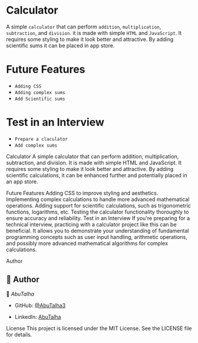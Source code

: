 # Calculator
A simple `calculator` that can perform `addition`, `multiplication`, `subtraction`, and `division`. it is made with simple `HTML` and `JavaScript`. It requires some styling to make it look better and attractive. By adding scientific sums it can be placed in app store.


# Future Features
- `Adding CSS`
- `Adding complex sums`
- `Add Scientific sums`

# Test in an Interview
- `Prepare a claculator`
- `Add complex sums`


Calculator
A simple calculator that can perform addition, multiplication, subtraction, and division. It is made with simple HTML and JavaScript. It requires some styling to make it look better and attractive. By adding scientific calculations, it can be enhanced further and potentially placed in an app store.

Future Features
Adding CSS to improve styling and aesthetics.
Implementing complex calculations to handle more advanced mathematical operations.
Adding support for scientific calculations, such as trigonometric functions, logarithms, etc.
Testing the calculator functionality thoroughly to ensure accuracy and reliability.
Test in an Interview
If you're preparing for a technical interview, practicing with a calculator project like this can be beneficial. It allows you to demonstrate your understanding of fundamental programming concepts such as user input handling, arithmetic operations, and possibly more advanced mathematical algorithms for complex calculations.

Author
## 👥 Author <a name="authors"></a>

👤 *AbuTalha*

- GitHub: [@AbuTalha3](https://github.com/AbuTalha3)
<!-- - Twitter: [@twitterhandle](https://twitter.com/twitterhandle) -->
- LinkedIn: [AbuTalha](https://www.linkedin.com/in/abu-talha-8203b252/)

License
This project is licensed under the MIT License. See the LICENSE file for details.
